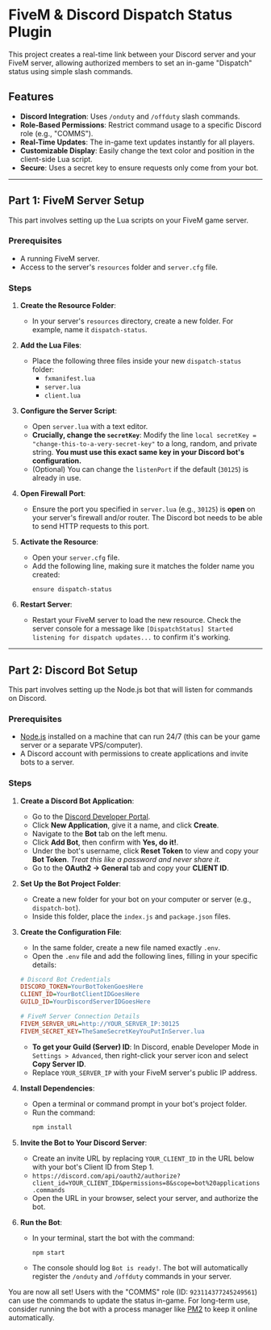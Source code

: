 # FiveM & Discord Dispatch Status Plugin

This project creates a real-time link between your Discord server and your FiveM server, allowing authorized members to set an in-game "Dispatch" status using simple slash commands.

## Features

-   **Discord Integration**: Uses `/onduty` and `/offduty` slash commands.
-   **Role-Based Permissions**: Restrict command usage to a specific Discord role (e.g., "COMMS").
-   **Real-Time Updates**: The in-game text updates instantly for all players.
-   **Customizable Display**: Easily change the text color and position in the client-side Lua script.
-   **Secure**: Uses a secret key to ensure requests only come from your bot.

---

## Part 1: FiveM Server Setup

This part involves setting up the Lua scripts on your FiveM game server.

### Prerequisites

-   A running FiveM server.
-   Access to the server's `resources` folder and `server.cfg` file.

### Steps

1.  **Create the Resource Folder**:
    -   In your server's `resources` directory, create a new folder. For example, name it `dispatch-status`.

2.  **Add the Lua Files**:
    -   Place the following three files inside your new `dispatch-status` folder:
        -   `fxmanifest.lua`
        -   `server.lua`
        -   `client.lua`

3.  **Configure the Server Script**:
    -   Open `server.lua` with a text editor.
    -   **Crucially, change the `secretKey`**: Modify the line `local secretKey = "change-this-to-a-very-secret-key"` to a long, random, and private string. **You must use this exact same key in your Discord bot's configuration.**
    -   (Optional) You can change the `listenPort` if the default (`30125`) is already in use.

4.  **Open Firewall Port**:
    -   Ensure the port you specified in `server.lua` (e.g., `30125`) is **open** on your server's firewall and/or router. The Discord bot needs to be able to send HTTP requests to this port.

5.  **Activate the Resource**:
    -   Open your `server.cfg` file.
    -   Add the following line, making sure it matches the folder name you created:
        ```
        ensure dispatch-status
        ```

6.  **Restart Server**:
    -   Restart your FiveM server to load the new resource. Check the server console for a message like `[DispatchStatus] Started listening for dispatch updates...` to confirm it's working.

---

## Part 2: Discord Bot Setup

This part involves setting up the Node.js bot that will listen for commands on Discord.

### Prerequisites

-   [Node.js](https://nodejs.org/) installed on a machine that can run 24/7 (this can be your game server or a separate VPS/computer).
-   A Discord account with permissions to create applications and invite bots to a server.

### Steps

1.  **Create a Discord Bot Application**:
    -   Go to the [Discord Developer Portal](https://discord.com/developers/applications).
    -   Click **New Application**, give it a name, and click **Create**.
    -   Navigate to the **Bot** tab on the left menu.
    -   Click **Add Bot**, then confirm with **Yes, do it!**.
    -   Under the bot's username, click **Reset Token** to view and copy your **Bot Token**. *Treat this like a password and never share it.*
    -   Go to the **OAuth2 -> General** tab and copy your **CLIENT ID**.

2.  **Set Up the Bot Project Folder**:
    -   Create a new folder for your bot on your computer or server (e.g., `dispatch-bot`).
    -   Inside this folder, place the `index.js` and `package.json` files.

3.  **Create the Configuration File**:
    -   In the same folder, create a new file named exactly `.env`.
    -   Open the `.env` file and add the following lines, filling in your specific details:

    ```ini
    # Discord Bot Credentials
    DISCORD_TOKEN=YourBotTokenGoesHere
    CLIENT_ID=YourBotClientIDGoesHere
    GUILD_ID=YourDiscordServerIDGoesHere

    # FiveM Server Connection Details
    FIVEM_SERVER_URL=http://YOUR_SERVER_IP:30125
    FIVEM_SECRET_KEY=TheSameSecretKeyYouPutInServer.lua

    ```
    -   **To get your Guild (Server) ID**: In Discord, enable Developer Mode in `Settings > Advanced`, then right-click your server icon and select **Copy Server ID**.
    -   Replace `YOUR_SERVER_IP` with your FiveM server's public IP address.

4.  **Install Dependencies**:
    -   Open a terminal or command prompt in your bot's project folder.
    -   Run the command:
        ```bash
        npm install
        ```

5.  **Invite the Bot to Your Discord Server**:
    -   Create an invite URL by replacing `YOUR_CLIENT_ID` in the URL below with your bot's Client ID from Step 1.
    -   `https://discord.com/api/oauth2/authorize?client_id=YOUR_CLIENT_ID&permissions=8&scope=bot%20applications.commands`
    -   Open the URL in your browser, select your server, and authorize the bot.

6.  **Run the Bot**:
    -   In your terminal, start the bot with the command:
        ```bash
        npm start
        ```
    -   The console should log `Bot is ready!`. The bot will automatically register the `/onduty` and `/offduty` commands in your server.

You are now all set! Users with the "COMMS" role (ID: `923114377245249561`) can use the commands to update the status in-game. For long-term use, consider running the bot with a process manager like [PM2](https://pm2.keymetrics.io/) to keep it online automatically.
